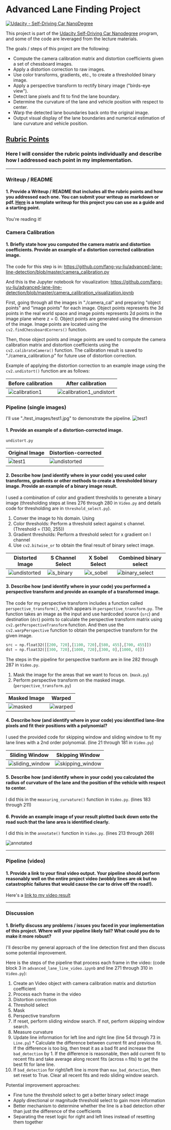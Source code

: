 # Advanced Lane Finding Project

[![Udacity - Self-Driving Car NanoDegree](https://s3.amazonaws.com/udacity-sdc/github/shield-carnd.svg)](http://www.udacity.com/drive)

This project is part of the [Udacity Self-Driving Car Nanodegree](https://www.udacity.com/drive) program, and some of the code are leveraged from the lecture materials.

The goals / steps of this project are the following:

* Compute the camera calibration matrix and distortion coefficients given a set of chessboard images.
* Apply a distortion correction to raw images.
* Use color transforms, gradients, etc., to create a thresholded binary image.
* Apply a perspective transform to rectify binary image ("birds-eye view").
* Detect lane pixels and fit to find the lane boundary.
* Determine the curvature of the lane and vehicle position with respect to center.
* Warp the detected lane boundaries back onto the original image.
* Output visual display of the lane boundaries and numerical estimation of lane curvature and vehicle position.

[//]: # (Image References)

[calibration1]: ./camera_cal/calibration1.jpg "Distorted"
[calibration1_undistort]: ./output_images/calibration1_undistort.jpg "Distortion corrected"
[test1]: ./test_images/test1.jpg "Test 1"
[undistorted]: ./output_images/test1_undistort.jpg "Undistort"
[s_binary]: ./output_images/test1_s_binary.jpg "S Binary"
[x_sobel]: ./output_images/test1_x_sobel_binary.jpg "X Sobel"
[binary_select]: ./output_images/test1_binary_select.jpg "Binary Select"
[masked]: ./output_images/test1_masked_edges.jpg "Masked"
[warped]: ./output_images/test1_binary_warped.jpg "Warped"
[sliding_window]: ./output_images/test1_sliding_window.jpg "Sliding Window"
[skipping_window]: ./output_images/test1_skipping_window.jpg "Skipping Window"
[annotated]: ./output_images/test1_annotated.jpg "Annotated"

## [Rubric Points](https://review.udacity.com/#!/rubrics/571/view)

### Here I will consider the rubric points individually and describe how I addressed each point in my implementation.  

---

### Writeup / README

#### 1. Provide a Writeup / README that includes all the rubric points and how you addressed each one.  You can submit your writeup as markdown or pdf.  [Here](https://github.com/udacity/CarND-Advanced-Lane-Lines/blob/master/writeup_template.md) is a template writeup for this project you can use as a guide and a starting point.  

You're reading it!

### Camera Calibration

#### 1. Briefly state how you computed the camera matrix and distortion coefficients. Provide an example of a distortion corrected calibration image.

The code for this step is in: https://github.com/fang-yu-liu/advanced-lane-line-detection/blob/master/camera_calibration.py

And this is the Jupyter notebook for visualization: https://github.com/fang-yu-liu/advanced-lane-line-detection/blob/master/camera_calibration_visualization.ipynb

First, going through all the images in "./camera_cal" and preparing "object points" and "image points" for each image. Object points represents the 3d points in the real world space and image points represents 2d points in the image plane where z = 0. Object points are generated using the dimension of the image. Image points are located using the `cv2.findChessboardCorners()` function.

Then, those object points and image points are used to compute the camera calibration matrix and distortion coefficients using the `cv2.calibrateCamera()` function. The calibration result is saved to "./camera_calibration.p" for future use of distortion correction.

Example of applying the distortion correction to an example image using the `cv2.undistort()` function are as follows:

Before calibration | After calibration
------------------ | -----------------
![calibration1][calibration1] | ![calibration1_undistort][calibration1_undistort]

### Pipeline (single images)

I'll use "./test_images/test1.jpg" to demonstrate the pipeline.
![test1][test1]

#### 1. Provide an example of a distortion-corrected image.

`undistort.py`

Original Image  | Distortion-corrected
--------------- | -----------------
![test1][test1] | ![undistorted][undistorted]


#### 2. Describe how (and identify where in your code) you used color transforms, gradients or other methods to create a thresholded binary image.  Provide an example of a binary image result.

I used a combination of color and gradient thresholds to generate a binary image (thresholding steps at lines 276 through 280 in `Video.py` and details code for thresholding are in `threshold_select.py`).

1. Conver the image to hls domain. Using
2. Color thresholds: Perform a threshold select against s channel. (Threshold = (130, 255))
3. Gradient thresholds: Perform a threshold select for x gradient on l channel
4. Use `cv2.bitwise_or` to obtain the final result of binary select image.

Distorted Image            | S Channel Select      | X Sobel Select | Combined binary select
-------------------------- | -------------------------- | -------------------------- | --------------------------
![undistorted][undistorted]| ![s_binary][s_binary] | ![x_sobel][x_sobel] | ![binary_select][binary_select]

#### 3. Describe how (and identify where in your code) you performed a perspective transform and provide an example of a transformed image.

The code for my perspective transform includes a function called `perspective_transform()`, which appears in `perspective_transform.py`. The function takes an image as the input and use hardcoded source (`src`) and destination (`dst`) points to calculate the perspective transform matrix using `cv2.getPerspectiveTransform` function. And then use the `cv2.warpPerspective` function to obtain the perspective transform for the given image.

```python
src = np.float32([[200, 720],[1100, 720],[580, 455],[700, 455]])
dst = np.float32([[300, 720],[1000, 720],[300, 0],[1000, 0]])
```

The steps in the pipeline for perspective tranform are in line 282 through 287 in `Video.py`.

1. Mask the image for the areas that we want to focus on. (`mask.py`)
2. Perform perspective transform on the masked image. (`perspective_transform.py`)

Masked Image      | Warped
----------------- | -----------------
![masked][masked] | ![warped][warped]


#### 4. Describe how (and identify where in your code) you identified lane-line pixels and fit their positions with a polynomial?

I used the provided code for skipping window and sliding window to fit my lane lines with a 2nd order polynomial. (line 21 through 181 in `Video.py`)

Sliding Window    | Skipping Window
----------------- | -----------------
![sliding_window][sliding_window] | ![skipping_window][skipping_window]

#### 5. Describe how (and identify where in your code) you calculated the radius of curvature of the lane and the position of the vehicle with respect to center.

I did this in the `measuring_curvature()` function in `Video.py`. (lines 183 through 211)

#### 6. Provide an example image of your result plotted back down onto the road such that the lane area is identified clearly.

I did this in the `annotate()` function in `Video.py`. (lines 213 through 269)

![annotated][annotated]

---

### Pipeline (video)

#### 1. Provide a link to your final video output.  Your pipeline should perform reasonably well on the entire project video (wobbly lines are ok but no catastrophic failures that would cause the car to drive off the road!).

Here's a [link to my video result](https://github.com/fang-yu-liu/advanced-lane-line-detection/blob/master/output_videos/project_video_output.mp4)

---

### Discussion

#### 1. Briefly discuss any problems / issues you faced in your implementation of this project.  Where will your pipeline likely fail?  What could you do to make it more robust?

I'll describe my general approach of the line detection first and then discuss some potential improvement.

Here is the steps of the pipeline that process each frame in the video: (code block 3 in `advanced_lane_line_video.ipynb` and line 271 through 310 in `Video.py`):

1. Create an Video object with camera calibration matrix and distortion coefficient
2. Process each frame in the video
  1. Distortion correction
  2. Threshold select
  3. Mask
  4. Perspective transform
  5. If reset, perform sliding window search. If not, perform skipping window search.
  6. Measure curvature
  7. Update line information for left line and right line (line 54 through 73 in `Line.py`)
    * Calculate the difference between current fit and previous fit. If the difference is too big, then treat it as a bad fit and increase the `bad_detection` by 1. If the difference is reasonable, then add current fit to recent fits and take average along recent fits (across `n` fits) to get the best fit for lane line.
  8. If `bad_detection` for right/left line is more than `max_bad_detection`, then set reset to True. Clear all recent fits and redo sliding window search.

Potential improvement approaches:
* Fine tune the threshold select to get a better binary select image
* Apply directional or magnitude threshold select to gain more information
* Better mechanism to determine whether the line is a bad detection other than just the difference of the coefficients
* Separating the reset logic for right and left lines instead of resetting them together
